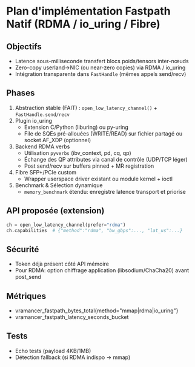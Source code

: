 # Plan d'implémentation Fastpath Natif (RDMA / io_uring / Fibre)

## Objectifs
- Latence sous-milliseconde transfert blocs poids/tensors inter-nœuds
- Zero-copy userland→NIC (ou near-zero copies) via RDMA / io_uring
- Intégration transparente dans `FastHandle` (mêmes appels send/recv)

## Phases
1. Abstraction stable (FAIT) : `open_low_latency_channel()` + `FastHandle.send/recv`
2. Plugin io_uring
   - Extension C/Python (liburing) ou py-uring
   - File de SQEs pré-allouées (WRITE/READ) sur fichier partagé ou socket AF_XDP (optionnel)
3. Backend RDMA verbs
   - Utilisation `pyverbs` (ibv_context, pd, cq, qp)
   - Échange des QP attributes via canal de contrôle (UDP/TCP léger)
   - Post send/recv sur buffers pinned + MR registration
4. Fibre SFP+/PCIe custom
   - Wrapper userspace driver existant ou module kernel + ioctl
5. Benchmark & Sélection dynamique
   - `memory_benchmark` étendu: enregistre latence transport et priorise

## API proposée (extension)
```python
ch = open_low_latency_channel(prefer="rdma")
ch.capabilities  # {"method":"rdma", "bw_gbps":..., "lat_us":...}
```

## Sécurité
- Token déjà présent côté API mémoire
- Pour RDMA: option chiffrage application (libsodium/ChaCha20) avant post_send

## Métriques
- vramancer_fastpath_bytes_total{method="mmap|rdma|io_uring"}
- vramancer_fastpath_latency_seconds_bucket

## Tests
- Echo tests (payload 4KB/1MB)
- Détection fallback (si RDMA indispo → mmap)

